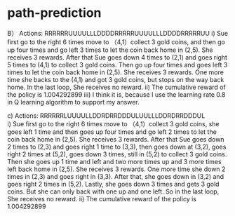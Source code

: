 # path-prediction
 B） Actions: RRRRRRUUUULLLDDDDRRRRRUUUULLLDDDDRRRRRUU 
 i) Sue first go to the right 6 times move to （4,1）collect 3 gold coins, and then go up four times and go left 3 times to let the coin back home in (2,5). She receives 3 rewards. After that Sue goes down 4 times to (2,1) and goes right 5 times to (4,1) to collect 3 gold coins. Then go up four times and goes left 3 times to let the coin back home in (2,5). She receives 3 rewards. One more time she backs to the (4,1) and got 3 gold coins, but stops on the way back home. In the last loop, She receives no reward.  ii) The cumulative reward of the policy is 1.004292899    iii)   I think it is, because I use the learning rate 0.8 in Q learning algorithm to support my answer.   
 
 c)  Actions: RRRRRRLUUUULLDDRDRRDDDULUULLLDDRDRRDDDUL  
 i) Sue first go to the right 6 times move to （4,1）collect 3 gold coins, she goes left 1 time and then goes up four times and go left 2 times to let the coin back home in (2,5). She receives 3 rewards. After that Sue goes down 2 times to (2,3) and goes right 1 time to (3,3), then goes down at (3,2), goes right 2 times at (5,2), goes down 3 times, still in (5,2) to collect 3 gold coins. Then she goes up 1 time and left and two more times up and 3 more times left back home in (2,5). She receives 3 rewards. One more time she down 2 times in (2,3) and goes right in (3,3). After that, she goes down in (3,2) and goes right 2 times in (5,2). Lastly, she goes down 3 times and gets 3 gold coins. But she can only back with one up and one left. So in the last loop, She receives no reward.   ii) The cumulative reward of the policy is 1.004292899
